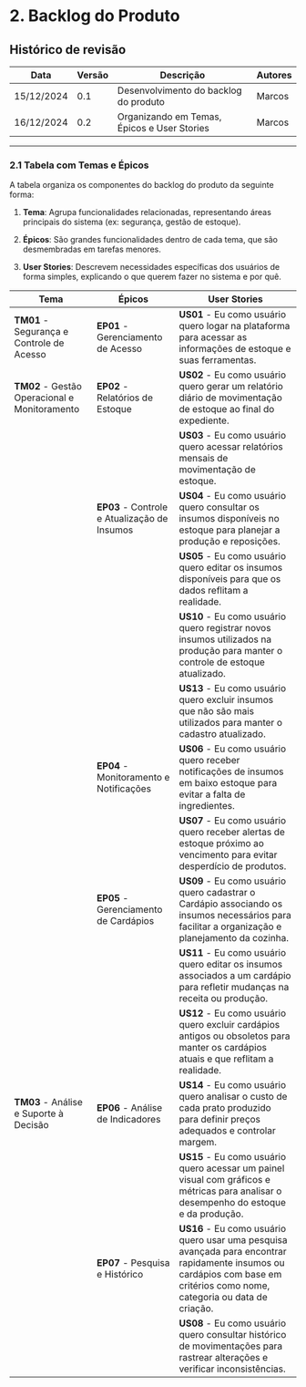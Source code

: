 # **2. Backlog do Produto**

## Histórico de revisão

|Data      |Versão    |Descrição                                |Autores|
|----------|----------|-----------------------------------------|-------|
|15/12/2024|0.1       |Desenvolvimento do backlog do produto    |Marcos |
|16/12/2024|0.2       |Organizando em Temas, Épicos e User Stories   |Marcos |

------------

### **2.1 Tabela com Temas e Épicos**

A tabela organiza os componentes do backlog do produto da seguinte forma:

1. **Tema**: Agrupa funcionalidades relacionadas, representando áreas principais do sistema (ex: segurança, gestão de estoque).

2. **Épicos**: São grandes funcionalidades dentro de cada tema, que são desmembradas em tarefas menores.

3. **User Stories**: Descrevem necessidades específicas dos usuários de forma simples, explicando o que querem fazer no sistema e por quê.

| **Tema**                        | **Épicos**                                      | **User Stories**                                                                                   |
|---------------------------------|------------------------------------------------|---------------------------------------------------------------------------------------------------|
| **TM01** - Segurança e Controle de Acesso| **EP01** - Gerenciamento de Acesso                        | **US01** - Eu como usuário quero logar na plataforma para acessar as informações de estoque e suas ferramentas. |
| **TM02** - Gestão Operacional e Monitoramento | **EP02** - Relatórios de Estoque                     | **US02** - Eu como usuário quero gerar um relatório diário de movimentação de estoque ao final do expediente. |
|                                 |                                                | **US03** - Eu como usuário quero acessar relatórios mensais de movimentação de estoque.           |
|                                 | **EP03** - Controle e Atualização de Insumos              | **US04** - Eu como usuário quero consultar os insumos disponíveis no estoque para planejar a produção e reposições. |
|                                 |                                                | **US05** - Eu como usuário quero editar os insumos disponíveis para que os dados reflitam a realidade. |
|                                 |                                                | **US10** - Eu como usuário quero registrar novos insumos utilizados na produção para manter o controle de estoque atualizado. |
|                                 |                                                | **US13** - Eu como usuário quero excluir insumos que não são mais utilizados para manter o cadastro atualizado. |
|                                 | **EP04** - Monitoramento e Notificações                  | **US06** - Eu como usuário quero receber notificações de insumos em baixo estoque para evitar a falta de ingredientes. |
|                                 |                                                | **US07** - Eu como usuário quero receber alertas de estoque próximo ao vencimento para evitar desperdício de produtos. |
|                                 | **EP05** - Gerenciamento de Cardápios                     | **US09** - Eu como usuário quero cadastrar o Cardápio associando os insumos necessários para facilitar a organização e planejamento da cozinha. |
|                                 |                                                | **US11** - Eu como usuário quero editar os insumos associados a um cardápio para refletir mudanças na receita ou produção. |
|                                 |                                                | **US12** - Eu como usuário quero excluir cardápios antigos ou obsoletos para manter os cardápios atuais e que reflitam a realidade. |
| **TM03** - Análise e Suporte à Decisão     | **EP06** - Análise de Indicadores                         | **US14** - Eu como usuário quero analisar o custo de cada prato produzido para definir preços adequados e controlar margem. |
|                                 |                                                | **US15** - Eu como usuário quero acessar um painel visual com gráficos e métricas para analisar o desempenho do estoque e da produção. |
|                                 | **EP07** - Pesquisa e Histórico                          | **US16** - Eu como usuário quero usar uma pesquisa avançada para encontrar rapidamente insumos ou cardápios com base em critérios como nome, categoria ou data de criação. |
|                                 |                                                | **US08** - Eu como usuário quero consultar histórico de movimentações para rastrear alterações e verificar inconsistências. |
